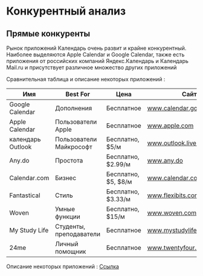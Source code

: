 # Конкурентный анализ

## Прямые конкуренты

Рынок приложений Календарь очень развит и крайне конкурентный.  
Наиболее выделяются Apple Calendar и Google Calendar, также есть приложения от российских компаний Яндекс.Календарь и 
Календарь Mail.ru и присутствует различное множество других приложений 

Сравнительная таблица и описание некоторых приложений :		

| Имя               | Best For                | Цена                | Cайт                              |
|-------------------|-------------------------|---------------------|-----------------------------------|
| Google Calendar   | Дополнения              | Бесплатное          | www.calendar.google.com           |
| Apple Calendar    | Пользователи Apple      | Бесплатное          | www.apple.com                     |
| календарь Outlook | Пользователи Майкрософт | Бесплатно, $5/м     | www.outlook.live.com              |
| Any.do            | Простота                | Бесплатно, $2.99/м  | www.any.do                        |
| Calendar.com      | Бизнес                  | Бесплатно, $5, $8/м | www.calendar.com/                 |
| Fantastical       | Стиль                   | Бесплатно, $3.33/м  | www.flexibits.com/fantastical     |
| Woven             | Умные функции           | Бесплатно, $15/м    | www.woven.com                     |
| My Study Life     | Студенты, преподаватели | Бесплатное          | www.mystudylife.com/                                  |
| 24me              | Личный помощник         | Бесплатное          | www.twentyfour.me/                |

Описание некоторых приложений :
[Ссылка](https://targettrend.com/ru/calendar-apps/)
